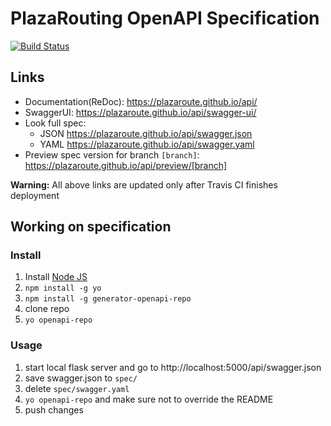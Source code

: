 # PlazaRouting OpenAPI Specification
[![Build Status](https://travis-ci.org/PlazaRoute/api.svg?branch=master)](https://travis-ci.org/PlazaRoute/api)

## Links

- Documentation(ReDoc): https://plazaroute.github.io/api/
- SwaggerUI: https://plazaroute.github.io/api/swagger-ui/
- Look full spec:
    + JSON https://plazaroute.github.io/api/swagger.json
    + YAML https://plazaroute.github.io/api/swagger.yaml
- Preview spec version for branch `[branch]`: https://plazaroute.github.io/api/preview/[branch]

**Warning:** All above links are updated only after Travis CI finishes deployment

## Working on specification
### Install

1. Install [Node JS](https://nodejs.org/)
2. `npm install -g yo`
3. `npm install -g generator-openapi-repo`
4. clone repo
5. `yo openapi-repo`

### Usage

1. start local flask server and go to http://localhost:5000/api/swagger.json
2. save swagger.json to `spec/`
3. delete `spec/swagger.yaml`
3. `yo openapi-repo` and make sure not to override the README
4. push changes
